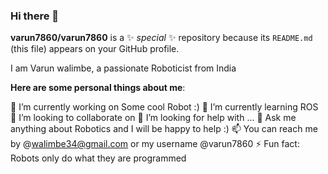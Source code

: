 ### Hi there 👋


**varun7860/varun7860** is a ✨ _special_ ✨ repository because its `README.md` (this file) appears on your GitHub profile.

I am Varun walimbe, a passionate Roboticist from India

**Here are some personal things about me**:

 🔭 I’m currently working on Some cool Robot :)
 🌱 I’m currently learning ROS
 👯 I’m looking to collaborate on 
 🤔 I’m looking for help with ...
 💬 Ask me anything about Robotics and I will be happy to help :)
 📫 You can reach me by @walimbe34@gmail.com or my username @varun7860
 ⚡ Fun fact: Robots only do what they are programmed

